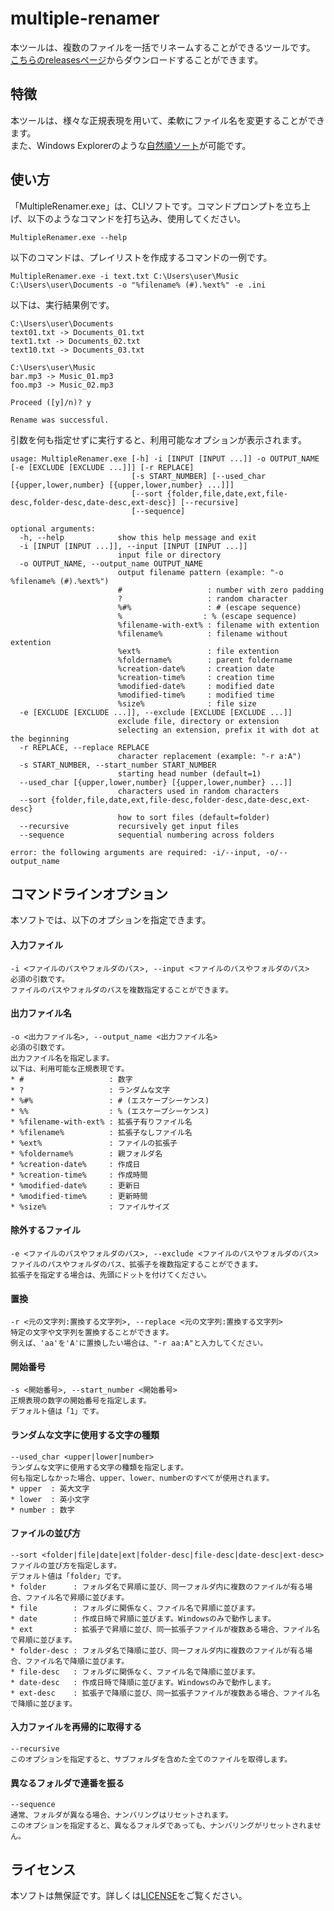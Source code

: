 # multiple-renamer
本ツールは、複数のファイルを一括でリネームすることができるツールです。  
[こちらのreleasesページ](https://github.com/takano536/multiple-renamer/releases)からダウンロードすることができます。

## 特徴
本ツールは、様々な正規表現を用いて、柔軟にファイル名を変更することができます。  
また、Windows Explorerのような[自然順ソート](https://ja.wikipedia.org/wiki/%E8%87%AA%E7%84%B6%E9%A0%86)が可能です。

## 使い方
「MultipleRenamer.exe」は、CLIソフトです。コマンドプロンプトを立ち上げ、以下のようなコマンドを打ち込み、使用してください。
```
MultipleRenamer.exe --help
```
以下のコマンドは、プレイリストを作成するコマンドの一例です。
```
MultipleRenamer.exe -i text.txt C:\Users\user\Music C:\Users\user\Documents -o "%filename% (#).%ext%" -e .ini
```
以下は、実行結果例です。
```
C:\Users\user\Documents
text01.txt -> Documents_01.txt
text1.txt -> Documents_02.txt
text10.txt -> Documents_03.txt

C:\Users\user\Music
bar.mp3 -> Music_01.mp3
foo.mp3 -> Music_02.mp3

Proceed ([y]/n)? y

Rename was successful.
```
引数を何も指定せずに実行すると、利用可能なオプションが表示されます。
```
usage: MultipleRenamer.exe [-h] -i [INPUT [INPUT ...]] -o OUTPUT_NAME [-e [EXCLUDE [EXCLUDE ...]]] [-r REPLACE]
                           [-s START_NUMBER] [--used_char [{upper,lower,number} [{upper,lower,number} ...]]]
                           [--sort {folder,file,date,ext,file-desc,folder-desc,date-desc,ext-desc}] [--recursive]     
                           [--sequence]

optional arguments:
  -h, --help            show this help message and exit
  -i [INPUT [INPUT ...]], --input [INPUT [INPUT ...]]
                        input file or directory
  -o OUTPUT_NAME, --output_name OUTPUT_NAME
                        output filename pattern (example: "-o %filename% (#).%ext%")
                        #                   : number with zero padding
                        ?                   : random character
                        %#%                 : # (escape sequence)
                        %                  : % (escape sequence)
                        %filename-with-ext% : filename with extention
                        %filename%          : filename without extention
                        %ext%               : file extention
                        %foldername%        : parent foldername
                        %creation-date%     : creation date
                        %creation-time%     : creation time
                        %modified-date%     : modified date
                        %modified-time%     : modified time
                        %size%              : file size
  -e [EXCLUDE [EXCLUDE ...]], --exclude [EXCLUDE [EXCLUDE ...]]
                        exclude file, directory or extension
                        selecting an extension, prefix it with dot at the beginning
  -r REPLACE, --replace REPLACE
                        character replacement (example: "-r a:A")
  -s START_NUMBER, --start_number START_NUMBER
                        starting head number (default=1)
  --used_char [{upper,lower,number} [{upper,lower,number} ...]]
                        characters used in random characters
  --sort {folder,file,date,ext,file-desc,folder-desc,date-desc,ext-desc}
                        how to sort files (default=folder)
  --recursive           recursively get input files
  --sequence            sequential numbering across folders

error: the following arguments are required: -i/--input, -o/--output_name
```

## コマンドラインオプション
本ソフトでは、以下のオプションを指定できます。
#### 入力ファイル
```
-i <ファイルのパスやフォルダのパス>, --input <ファイルのパスやフォルダのパス>
必須の引数です。
ファイルのパスやフォルダのパスを複数指定することができます。
```
#### 出力ファイル名
```
-o <出力ファイル名>, --output_name <出力ファイル名>
必須の引数です。
出力ファイル名を指定します。
以下は、利用可能な正規表現です。
* #                   : 数字
* ?                   : ランダムな文字
* %#%                 : # (エスケープシーケンス)
* %%                  : % (エスケープシーケンス)
* %filename-with-ext% : 拡張子有りファイル名
* %filename%          : 拡張子なしファイル名
* %ext%               : ファイルの拡張子
* %foldername%        : 親フォルダ名
* %creation-date%     : 作成日
* %creation-time%     : 作成時間
* %modified-date%     : 更新日
* %modified-time%     : 更新時間
* %size%              : ファイルサイズ
```
#### 除外するファイル
```
-e <ファイルのパスやフォルダのパス>, --exclude <ファイルのパスやフォルダのパス>
ファイルのパスやフォルダのパス、拡張子を複数指定することができます。
拡張子を指定する場合は、先頭にドットを付けてください。
```
#### 置換
```
-r <元の文字列:置換する文字列>, --replace <元の文字列:置換する文字列>
特定の文字や文字列を置換することができます。
例えば、'aa'を'A'に置換したい場合は、"-r aa:A"と入力してください。
```
#### 開始番号
```
-s <開始番号>, --start_number <開始番号>
正規表現の数字の開始番号を指定します。
デフォルト値は「1」です。
```
#### ランダムな文字に使用する文字の種類
```
--used_char <upper|lower|number>
ランダムな文字に使用する文字の種類を指定します。
何も指定しなかった場合、upper、lower、numberのすべてが使用されます。
* upper  : 英大文字
* lower  : 英小文字
* number : 数字
```
#### ファイルの並び方
```
--sort <folder|file|date|ext|folder-desc|file-desc|date-desc|ext-desc>
ファイルの並び方を指定します。
デフォルト値は「folder」です。
* folder      : フォルダ名で昇順に並び、同一フォルダ内に複数のファイルが有る場合、ファイル名で昇順に並びます。
* file        : フォルダに関係なく、ファイル名で昇順に並びます。
* date        : 作成日時で昇順に並びます。Windowsのみで動作します。
* ext         : 拡張子で昇順に並び、同一拡張子ファイルが複数ある場合、ファイル名で昇順に並びます。
* folder-desc : フォルダ名で降順に並び、同一フォルダ内に複数のファイルが有る場合、ファイル名で降順に並びます。
* file-desc   : フォルダに関係なく、ファイル名で降順に並びます。
* date-desc   : 作成日時で降順に並びます。Windowsのみで動作します。
* ext-desc    : 拡張子で降順に並び、同一拡張子ファイルが複数ある場合、ファイル名で降順に並びます。
```
#### 入力ファイルを再帰的に取得する
```
--recursive
このオプションを指定すると、サブフォルダを含めた全てのファイルを取得します。
```
#### 異なるフォルダで連番を振る
```
--sequence
通常、フォルダが異なる場合、ナンバリングはリセットされます。
このオプションを指定すると、異なるフォルダであっても、ナンバリングがリセットされません。
```

## ライセンス
本ソフトは無保証です。詳しくは[LICENSE](LICENSE)をご覧ください。